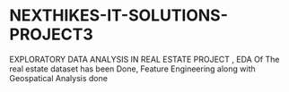 # NEXTHIKES-IT-SOLUTIONS-PROJECT3
EXPLORATORY DATA ANALYSIS IN REAL ESTATE PROJECT ,
EDA Of The real estate dataset has been Done,
Feature Engineering along with Geospatical Analysis done 

